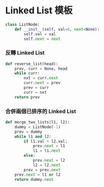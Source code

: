 # Linked List 模板

```python
class ListNode:
    def __init__(self, val=0, next=None):
        self.val = val
        self.next = next
```

### 反轉 Linked List
```python
def reverse_list(head):
    prev, curr = None, head
    while curr:
        nxt = curr.next
        curr.next = prev
        prev = curr
        curr = nxt
    return prev
```

### 合併兩個已排序的 Linked List

```python
def merge_two_lists(l1, l2):
    dummy = ListNode(-1)
    prev = dummy
    while l1 and l2:
        if l1.val < l2.val:
            prev.next = l1
            l1 = l1.next
        else:
            prev.next = l2
            l2 = l2.next
        prev = prev.next
    prev.next = l1 or l2
    return dummy.next
```
